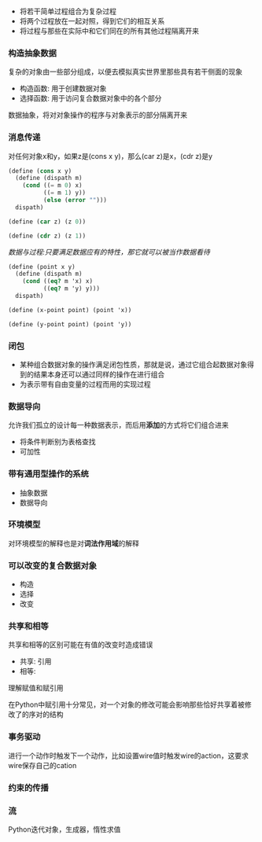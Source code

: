 ### 

* 将若干简单过程组合为复杂过程
* 将两个过程放在一起对照，得到它们的相互关系
* 将过程与那些在实际中和它们同在的所有其他过程隔离开来

### 构造抽象数据

复杂的对象由一些部分组成，以便去模拟真实世界里那些具有若干侧面的现象

* 构造函数: 用于创建数据对象
* 选择函数: 用于访问复合数据对象中的各个部分

数据抽象，将对对象操作的程序与对象表示的部分隔离开来

### 消息传递

对任何对象x和y，如果z是(cons x y)，那么(car z)是x，(cdr z)是y

``` scheme
(define (cons x y)
  (define (dispath m)
    (cond ((= m 0) x)
          ((= m 1) y))
          (else (error "")))
  dispath)

(define (car z) (z 0))

(define (cdr z) (z 1))
```

*数据与过程:只要满足数据应有的特性，那它就可以被当作数据看待*

``` scheme
(define (point x y)
  (define (dispath m)
    (cond ((eq? m 'x) x)
          ((eq? m 'y) y)))
  dispath)

(define (x-point point) (point 'x))

(define (y-point point) (point 'y))
```

### 闭包

* 某种组合数据对象的操作满足闭包性质，那就是说，通过它组合起数据对象得到的结果本身还可以通过同样的操作在进行组合
* 为表示带有自由变量的过程而用的实现过程

### 数据导向

允许我们孤立的设计每一种数据表示，而后用**添加**的方式将它们组合进来

* 将条件判断别为表格查找
* 可加性

### 带有通用型操作的系统

* 抽象数据
* 数据导向

### 环境模型

对环境模型的解释也是对**词法作用域**的解释

### 可以改变的复合数据对象

* 构造
* 选择
* 改变

### 共享和相等

共享和相等的区别可能在有值的改变时造成错误

* 共享: 引用
* 相等:

理解赋值和赋引用

在Python中赋引用十分常见，对一个对象的修改可能会影响那些恰好共享着被修改了的序对的结构

### 事务驱动

进行一个动作时触发下一个动作，比如设置wire值时触发wire的action，这要求wire保存自己的cation

### 约束的传播

### 流

Python迭代对象，生成器，惰性求值
